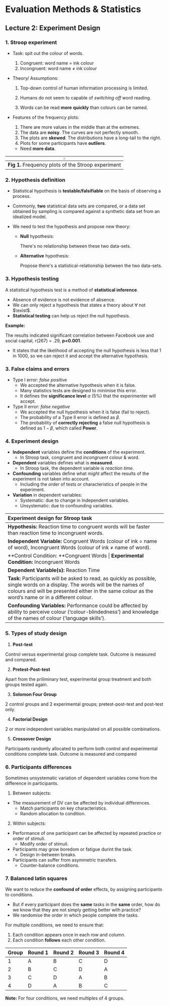 # Evaluation Methods & Statistics



## Lecture 2: Experiment Design



### 1. Stroop experiment

- Task: spit out the colour of words.
  1. Congruent: word name $=$ ink colour
  2. Incongruent: word name $\neq$ ink colour

- Theory/ Assumptions:

  1. Top-down control of human information processing is limited.

  2. Humans do not seem to capable of *switching off* word reading.

  3. Words can be read **more** **quickly** than colours can be named.

- Features of the frequency plots:

  1. There are more values in the middle than at the extremes.
  2. The data are **noisy**. The curves are not perfectly smooth.
  3. The plots are **skewed**. The distributions have a long-tail to the right.
  4. Plots for some participants have **outliers**.

  - Need **more data**.



| <img src="/Users/kevinxu95/ACS/EMS/Notes/EMS_Lecture 2.assets/Screenshot 2020-05-30 at 14.48.48.png" style="zoom:33%;" /> |
| :----------------------------------------------------------: |
|     **Fig 1.** Frequency plots of the Stroop experiment      |



### 2. Hypothesis definition

- Statistical hypothesis is **testable/falsifiable** on the basis of observing a process. 

- Commonly, **two** statistical data sets are compared, or a data set obtained by sampling is compared against a synthetic data set from an idealized model.

- We need to test the hypothesis and propose new theory:

  - **Null** hypothesis: 

    There's no relationship between these two data-sets.

  - **Alternative** hypothesis: 

    Propose there's a statistical-relationship between the two data-sets.



### 3. Hypothesis testing

A statistical hypothesis test is a method of **statistical inference**.

- Absence of evidence is not evidence of absence.
- We can only reject a hypothesis that states a theory about $\forall$ not $\exist$.
- **Statistical testing** can help us reject the null hypothesis.



**Example:**

The results indicated significant correlation between Facebook use and social capital, r(267) = .29, **p<0.001**.

- It states that the likelihood of accepting the null hypothesis is less that 1 in 1000, so we can reject it and accept the alternative hypothesis.



### 3. False claims and errors

- Type I error: *false positive*
  - We accepted the alternative hypothesis when it is false.
  - Many statistics tests are designed to minimise this error.
  - It defines the **significance level** $\alpha$ ($5\%$) that the experimenter will accept.
- Type II error: *false negative*
  - We accepted the null hypothesis when it is false (fail to reject).
  - The probability of a Type II error is defined as $\beta$.
  - The probability of **correctly rejecting** a false null hypothesis is defined as $1-\beta$, which called **Power**.



[^significance level]: A result has statistical **significance** when it is very unlikely to have occurred given the **null** hypothesis. More precisely, a study's defined **significance level**, denoted by $\alpha$, is the probability of the study **rejecting** the null hypothesis, given that the null hypothesis were assumed to be true.



### 4. Experiment design

- **Independent** variables define the **conditions** of the experiment.
  - In Stroop task, congruent and *incongruent* colour & word.
- **Dependent** variables defines what is **measured**.
  - In Stroop task, the dependent variable is *reaction time*.
- **Confounding** variables define what *might* affect the results of the experiment is not taken into account.
  - Including the *order* of tests or characteristics of people in the experiment.
- **Variation** in dependent variables:
  - Systematic: due to change in Independent variables.
  - Unsystematic: due to confounding variables.



| Experiment design for Stroop task                            |
| :----------------------------------------------------------- |
| **Hypothesis:** Reaction time to congruent words will be faster than reaction time to incongruent words. |
| **Independent Variable:**  Congruent Words (colour of ink = name of word), Incongruent Words (colour of ink $\neq$ name of word). |
| **Control Condition: **Congruent Words  \|  **Experimental Condition:** Incongruent Words |
| **Dependent Variable(s):** Reaction Time                     |
| **Task:** Participants will be asked to read, as quickly as possible, single words on a display. The words will be the names of colours and will be presented either in the same colour as the word’s name or in a different colour. |
| **Confounding Variables:** Performance could be affected by ability to perceive colour (‘colour-blindedness’) and knowledge of the names of colour (‘language skills’). |



### 5. Types of study design

1. **Post-test**

Control versus experimental group complete task. Outcome is measured and compared.

2. **Pretest-Post-test**

Apart from the priliminary test, experimental group treatment and both groups tested again.

3. **Solomon Four Group**

2 control groups and 2 experimental groups; pretest-post-test and post-test only.

4. **Factorial Design**

2 or more independent variables manipulated on all possible combinations.

5. **Crossover Design**

Participants randomly allocated to perform both control and experimental conditions complete task. Outcome is measured and compared



### 6. Participants differences

Sometimes unsystematic variation of dependent variables come from the difference in participants. 

1. Between subjects:

- The measurement of DV can be affected by individual differences.
  - Match participants on key characteristics.
  - Random allocation to condition.

2. Within subjects:

- Performance of one participant can be affected by repeated practice or order of stimuli.
  - Modify order of stimuli.
- Participants may grow boredom or fatigue durint the task.
  - Design in-between breaks.
- Participants can suffer from asymmetric transfers.
  - Counter-balance conditions.



### 7. Balanced latin squares

We want to reduce the **confound of order** effects, by assigning participants to conditions. 

- But if every participant does the **same** tasks in the **same** order, how do we know that they are not simply getting better with practice?
- We randomise the order in which people complete the tasks.

For multiple conditions, we need to ensure that:

1. Each condition appears once in each row and column.
2. Each condition **follows** each other condition.



| Group | Round 1 | Round 2 | Round 3 | Round 4 |
| ----- | ------- | ------- | ------- | ------- |
| 1     | A       | B       | C       | D       |
| 2     | B       | C       | D       | A       |
| 3     | C       | D       | A       | B       |
| 4     | D       | A       | B       | C       |

**Note:** For four conditions, we need multiples of 4 groups.

